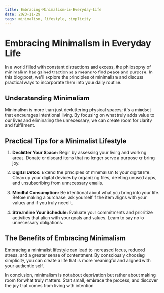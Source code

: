 ```yaml
---
title: Embracing-Minimalism-in-Everyday-Life
date: 2023-11-29
tags: minimalism, lifestyle, simplicity
---
```


# Embracing Minimalism in Everyday Life

In a world filled with constant distractions and excess, the philosophy of minimalism has gained traction as a means to find peace and purpose. In this blog post, we'll explore the principles of minimalism and discuss practical ways to incorporate them into your daily routine.

## Understanding Minimalism

Minimalism is more than just decluttering physical spaces; it's a mindset that encourages intentional living. By focusing on what truly adds value to our lives and eliminating the unnecessary, we can create room for clarity and fulfillment.

## Practical Tips for a Minimalist Lifestyle

1. **Declutter Your Space:** Begin by assessing your living and working areas. Donate or discard items that no longer serve a purpose or bring joy.

2. **Digital Detox:** Extend the principles of minimalism to your digital life. Clean up your digital devices by organizing files, deleting unused apps, and unsubscribing from unnecessary emails.

3. **Mindful Consumption:** Be intentional about what you bring into your life. Before making a purchase, ask yourself if the item aligns with your values and if you truly need it.

4. **Streamline Your Schedule:** Evaluate your commitments and prioritize activities that align with your goals and values. Learn to say no to unnecessary obligations.

## The Benefits of Embracing Minimalism

Embracing a minimalist lifestyle can lead to increased focus, reduced stress, and a greater sense of contentment. By consciously choosing simplicity, you can create a life that is more meaningful and aligned with your authentic self.

In conclusion, minimalism is not about deprivation but rather about making room for what truly matters. Start small, embrace the process, and discover the joy that comes from living with intention.
